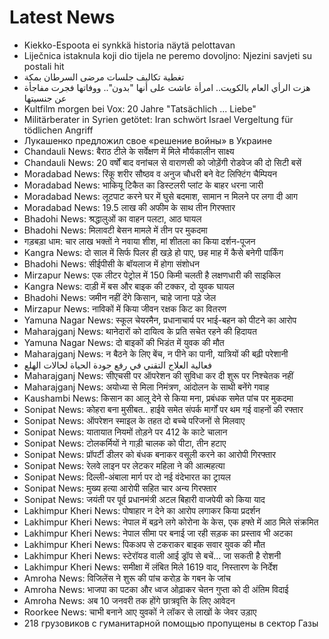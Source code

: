 # Latest News
-  Kiekko-Espoota ei synkkä historia näytä pelottavan
-  Liječnica istaknula koji dio tijela ne peremo dovoljno: Njezini savjeti su postali hit
-  تغطية تكاليف جلسات مرضى السرطان بمكة
-  هزت الرأي العام بالكويت.. امرأة عاشت على أنها "بدون".. ووفاتها فجرت مفاجأة عن جنسيتها
-  Kultfilm morgen bei Vox: 20 Jahre "Tatsächlich ... Liebe"
-  Militärberater in Syrien getötet: Iran schwört Israel Vergeltung für tödlichen Angriff
-  Лукашенко предложил свое «решение войны» в Украине
-  Chandauli News: बैराठ टीले के सर्वेक्षण में मिले मौर्यकालीन साक्ष्य
-  Chandauli News: 20 वर्षों बाद वनांचल से वाराणसी को जोड़ेंगी रोडवेज की दो सिटी बसें
-  Moradabad News: रिंकू शरीर सौष्ठव व अनुज चौधरी बने वेट लिफ्टिंग चैम्पियन
-  Moradabad News: भाकियू टिकैत का डिस्टलरी प्लांट के बाहर धरना जारी
-  Moradabad News: लूटपाट करने घर में घुसे बदमाश, सामान न मिलने पर लगा दी आग
-  Moradabad News: 19.5 लाख की अफीम के साथ तीन गिरफ्तार
-  Bhadohi News: श्रद्धालुओं का वाहन पलटा, आठ घायल
-  Bhadohi News: मिलावटी बेसन मामले में तीन पर मुकदमा
-  गड़बड़ा धाम: चार लाख भक्तों ने नवाया शीश, मां शीतला का किया दर्शन-पूजन
-  Kangra News: दो साल में सिर्फ पिलर ही खड़े हो पाए, छह माह में कैसे बनेगी पार्किंग
-  Bhadohi News: सीईपीसी के बॉयलाज में होगा संशोधन
-  Mirzapur News: एक लीटर पेट्रोल में 150 किमी चलती है लक्षणधारी की साइकिल
-  Kangra News: दाड़ी में बस और बाइक की टक्कर, दो युवक घायल
-  Bhadohi News: जमीन नहीं देंगे किसान, चाहे जाना पड़े जेल
-  Mirzapur News: नाविकों में किया जीवन रक्षक किट का वितरण
-  Yamuna Nagar News: स्कूल चेयरमैन, प्रधानाचार्य पर भाई-बहन को पीटने का आरोप
-  Maharajganj News: थानेदारों को दायित्व के प्रति सचेत रहने की हिदायत
-  Yamuna Nagar News: दो बाइकों की भिडंत में युवक की मौत
-  Maharajganj News: न बैठने के लिए बेंच, न पीने का पानी, यात्रियों की बढ़ी परेशानी
-  فعالية العلاج التقني في رفع جودة الحياة لحالات الهلع
-  Maharajganj News: सीएचसी पर ऑपरेशन की सुविधा कर दी शुरू पर निश्चेतक नहीं
-  Maharajganj News: अयोध्या से मिला निमंत्रण, आंदोलन के साथी बनेंगे गवाह
-  Kaushambi News: किसान का आलू देने से किया मना, प्रबंधक समेत पांच पर मुकदमा
-  Sonipat News: कोहरा बना मुसीबत.. हाईवे समेत संपर्क मार्गों पर थम गई वाहनों की रफ्तार
-  Sonipat News: ऑपरेशन स्माइल के तहत दो बच्चे परिजनों से मिलवाए
-  Sonipat News: यातायात नियमों तोड़ने पर 412 के काटे चालान
-  Sonipat News: टोलकर्मियों ने गाड़ी चालक को पीटा, तीन हटाए
-  Sonipat News: प्रॉपर्टी डीलर को बंधक बनाकर वसूली करने का आरोपी गिरफ्तार
-  Sonipat News: रेलवे लाइन पर लेटकर महिला ने की आत्महत्या
-  Sonipat News: दिल्ली-अंबाला मार्ग पर दो नई वंदेभारत का ट्रायल
-  Sonipat News: मुख्य हत्या आरोपी सहित चार अन्य गिरफ्तार
-  Sonipat News: जयंती पर पूर्व प्रधानमंत्री अटल बिहारी वाजपेयी को किया याद
-  Lakhimpur Kheri News: पोषाहार न देने का आरोप लगाकर किया प्रदर्शन
-  Lakhimpur Kheri News: नेपाल में बढ़ने लगे कोरोना के केस, एक हफ्ते में आठ मिले संक्रमित
-  Lakhimpur Kheri News: नेपाल सीमा पर बनाई जा रही सड़क का प्रस्ताव भी अटका
-  Lakhimpur Kheri News: पिकअप से टकराकर बाइक सवार युवक की मौत
-  Lakhimpur Kheri News: स्टेरॉयड वाली आई ड्रॉप से बचें... जा सकती है रोशनी
-  Lakhimpur Kheri News: समीक्षा में लंबित मिले 1619 वाद, निस्तारण के निर्देश
-  Amroha News: विजिलेंस ने शुरू की पांच करोड़ के गबन के जांच
-  Amroha News: भाजपा का पटका और ध्वज ओढ़ाकर चेतन गुप्ता को दी अंतिम विदाई
-  Amroha News: अब 10 जनवरी तक होंगे छात्रवृत्ति के लिए आवेदन
-  Roorkee News: चाभी बनाने आए युवकों ने लॉकर से लाखों के जेवर उड़ाए
-  218 грузовиков с гуманитарной помощью пропущены в сектор Газы
